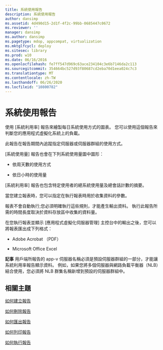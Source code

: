 ```yaml
---
title: 系統使用報告
description: 系統使用報告
author: dansimp
ms.assetid: 4d490d15-2d1f-4f2c-99bb-0685447c0672
ms.reviewer: ''
manager: dansimp
ms.author: dansimp
ms.pagetype: mdop, appcompat, virtualization
ms.mktglfcycl: deploy
ms.sitesec: library
ms.prod: w10
ms.date: 06/16/2016
ms.openlocfilehash: fe7ff547d969c63ace234104c3e6b7146da2c113
ms.sourcegitcommit: 354664bc527d93f80687cd2eba70d1eea024c7c3
ms.translationtype: MT
ms.contentlocale: zh-TW
ms.lasthandoff: 06/26/2020
ms.locfileid: "10800782"
---
```

# 系統使用報告


使用 [系統利用率] 報告來繪製每日系統使用方式的圖表。 您可以使用這個報告來判斷您的應用程式虛擬化系統上的負載。

此報告在報告期間內追蹤指定伺服器或伺服器群組的使用方式。

[系統使用量] 報告也會在下列系統使用量圖中圖形：

-   依周天數的使用方式

-   依日小時的使用量

[系統利用率] 報告也包含特定使用者的總系統使用量及總會話計數的摘要。

當您建立報表時，您可以指定在執行報表時用於收集資料的參數。

報表不會自動執行;您必須明確執行這些規則，才能產生輸出資料。 執行此報告所需的時間長度取決於資料存放區中收集的資料量。

在您執行報表並顯示 [應用程式虛擬化伺服器管理] 主控台中的輸出之後，您可以將報表匯出成下列格式：

-   Adobe Acrobat （PDF）

-   Microsoft Office Excel

**記事** 用戶端所報告的 app-v 伺服器名稱必須是預設伺服器群組的一部分，才能讓系統利用率報告顯示資料。 例如，如果您將多個伺服器與網路負載平衡器（NLB）結合使用，您必須將 NLB 群集名稱新增到預設的伺服器群組中。

 

## 相關主題


[如何建立報告](how-to-create-a-reportserver.md)

[如何刪除報告](how-to-delete-a-reportserver.md)

[如何匯出報告](how-to-export-a-reportserver.md)

[如何列印報告](how-to-print-a-reportserver.md)

[如何執行報告](how-to-run-a-reportserver.md)

 

 





